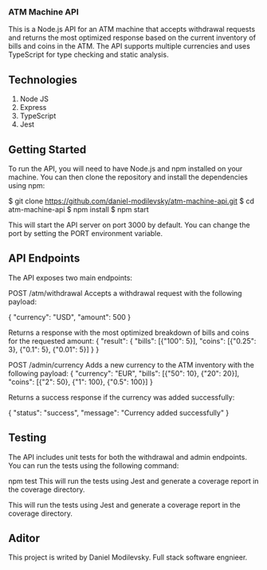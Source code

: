 ### ATM Machine API

This is a Node.js API for an ATM machine that accepts withdrawal requests and returns the most optimized response based on the current inventory of bills and coins in the ATM.
The API supports multiple currencies and uses TypeScript for type checking and static analysis.

## Technologies

1. Node JS
2. Express
3. TypeScript
4. Jest

## Getting Started

To run the API, you will need to have Node.js and npm installed on your machine. You can then clone the repository and install the dependencies using npm:

$ git clone https://github.com/daniel-modilevsky/atm-machine-api.git
$ cd atm-machine-api
$ npm install
$ npm start

This will start the API server on port 3000 by default. You can change the port by setting the PORT environment variable.

## API Endpoints

The API exposes two main endpoints:

POST /atm/withdrawal
Accepts a withdrawal request with the following payload:

{
"currency": "USD",
"amount": 500
}

Returns a response with the most optimized breakdown of bills and coins for the requested amount:
{
"result": {
"bills": [{"100": 5}],
"coins": [{"0.25": 3}, {"0.1": 5}, {"0.01": 5}]
}
}

POST /admin/currency
Adds a new currency to the ATM inventory with the following payload:
{
"currency": "EUR",
"bills": [{"50": 10}, {"20": 20}],
"coins": [{"2": 50}, {"1": 100}, {"0.5": 100}]
}

Returns a success response if the currency was added successfully:

{
"status": "success",
"message": "Currency added successfully"
}

## Testing

The API includes unit tests for both the withdrawal and admin endpoints. You can run the tests using the following command:

npm test
This will run the tests using Jest and generate a coverage report in the coverage directory.

This will run the tests using Jest and generate a coverage report in the coverage directory.

## Aditor

This project is writed by Daniel Modilevsky.
Full stack software engnieer.

